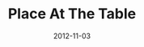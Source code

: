 ---
layout: message
category: message
series: "A Journey Home"
title: "Place At The Table"
date: 2012-11-03
audio-description: "How are you living at home? God’s greatest desire for you is to come home and receive your identity as His treasured child."
audio: "http://www.crossroads.net/players/media/hq/journeyhome_05.mp3"
audio-title: "Place At The Table"
audio-duration: "51&#58;32"
program-description: "Program - A Journey Home Week 5"
program: "http://www.crossroads.net/players/media/hq/11_3-4_12_HOMEProgram.pdf"
program-title: "Place At The Table"
video-description: "How are you living at home? God’s greatest desire for you is to come home and receive your identity as His treasured child."
video-title: "Place At The Table"
video: "https://s3.amazonaws.com/crossroadsvideomessages/journeyhome_05.mp4"
video-poster: "https://www.crossroads.net/uploadedfiles/journeyhome_05_still.jpg"
---